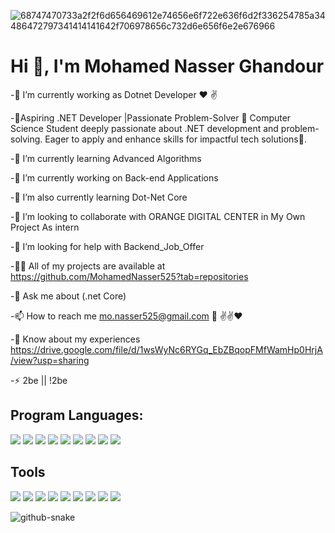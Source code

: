 
![68747470733a2f2f6d656469612e74656e6f722e636f6d2f336254785a34486472797341414141642f706978656c732d6e656f6e2e676966](https://github.com/MohamedNasser525/MohamedNasser525/assets/159939141/11f590be-af82-426f-91c5-e72e62457b73)

<h1>Hi 👋, I'm Mohamed Nasser Ghandour</h1>

-🔭 I’m currently working as Dotnet Developer ❤️ ✌️

-🎯Aspiring .NET Developer |Passionate Problem-Solver 🚀 Computer Science Student deeply passionate about .NET development and problem-solving. Eager to apply and enhance skills for impactful tech solutions🌟.

-🌱 I’m currently learning Advanced Algorithms

-🔭 I’m currently working on Back-end Applications

-🌱 I’m also currently learning Dot-Net Core

-👯 I’m looking to collaborate with ORANGE DIGITAL CENTER in My Own Project As intern

-🤝 I’m looking for help with Backend_Job_Offer

-👨‍💻 All of my projects are available at https://github.com/MohamedNasser525?tab=repositories

-💬 Ask me about (.net Core)

-📫 How to reach me mo.nasser525@gmail.com 📧 ✌️✌️❤️

-📄 Know about my experiences https://drive.google.com/file/d/1wsWyNc6RYGq_EbZBqopFMfWamHp0HrjA/view?usp=sharing

-⚡ 2be || !2be





<h2>Program Languages:</h2>

[![](https://img.icons8.com/?size=50&id=40670&format=png&color=000000)]()
[![](https://img.icons8.com/?size=50&id=40669&format=png&color=000000)]()
[![](https://img.icons8.com/?size=50&id=45490&format=png&color=000168)]()
[![](https://img.icons8.com/?size=50&id=13441&format=png&color=000000)]()
[![](https://img.icons8.com/?size=50&id=13679&format=png&color=000000)]()
[![](https://img.icons8.com/?size=50&id=7JREbec1RZXO&format=png&color=000000)]()
[![](https://img.icons8.com/?size=50&id=UFXRpPFebwa2&format=png&color=000000)]()
[![](https://img.icons8.com/?size=50&id=laYYF3dV0Iew&format=png&color=000000)]()
[![](https://img.icons8.com/?size=50&id=20906&format=png&color=000000)]()

<h2>Tools</h2>

[![](https://img.icons8.com/?size=50&id=ezj3zaVtImPg&format=png&color=000000)]()
[![](https://img.icons8.com/?size=50&id=0OQR1FYCuA9f&format=png&color=000000)]()
[![](https://jupyter.org/assets/homepage/main-logo.svg)]()
[![](https://img.icons8.com/?size=50&id=lOqoeP2Zy02f&format=png&color=000000)]()
[![](https://img.icons8.com/?size=50&id=F4uMFPZgS0gt&format=png&color=000000)]()
[![](https://img.icons8.com/?size=50&id=F4uMFPZgS0g&format=png&color=000000)]()
[![](https://img.icons8.com/?size=50&id=22813&format=png&color=000000)]()
[![](https://img.icons8.com/?size=50&id=EPbEfEa7o8CB&format=png&color=000000)]()
[![](https://drive.google.com/file/d/1cT8zUcB4KcrCV5ciInOcOZRv1E8ofjw7/view?usp=sharing)]()





![github-snake](https://github.com/MohamedNasser525/MohamedNasser525/assets/159939141/9b29f0bd-9dec-4f0c-b2ef-d77e513fe66e)


